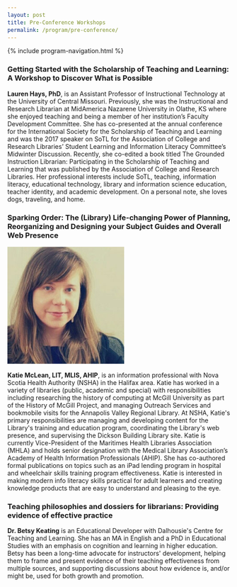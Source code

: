 ```yaml
---
layout: post
title: Pre-Conference Workshops
permalink: /program/pre-conference/
---
```


{% include program-navigation.html %}


### Getting Started with the Scholarship of Teaching and Learning: A Workshop to Discover What is Possible ###

<!-- One of the best ways to inform teaching and learning is by asking questions, and the Scholarship of Teaching and Learning (SoTL) helps instructors do just that. SoTL is a movement in higher education to study teaching and learning in order to improve both. SoTL continues to grow internationally and has recently gained momentum in librarianship. As librarians and information literacy professionals, there is much we can learn from engaging with SoTL. We also have much to contribute. 

<!-- The goals of this pre-conference are for attendees to: 
.Determine why SoTL is a good fit for the study of information literacy, 
.Identify what they can do with SoTL, 
.Decide how they wish to engage with SoTL, 
.Brainstorm SoTL questions, 
.Create an action plan for a SoTL project.  -->

<!-- Through active learning exercises, attendees will use a project planning toolkit to create an action plan for a SoTL project. Workshop attendees will engage in discussions that focus on their local teaching context and how that context impacts the SoTL work they wish to do. With a focus on asking good questions, attendees will consider teaching and learning phenomena they are curious about and what SoTL questions they want to ask to help them gain insight into their own teaching and their students’ learning. Attendees will also identify potential collaborators, brainstorm ideas for a research design, and determine how best to engage with SoTL. Attendees will leave the session with concrete ideas for moving forward with their own SoTL project.  -->

**Lauren Hays, PhD**, is an Assistant Professor of Instructional Technology at the University of Central Missouri. Previously, she was the Instructional and Research Librarian at MidAmerica Nazarene University in Olathe, KS where she enjoyed teaching and being a member of her institution’s Faculty Development Committee. She has co-presented at the annual conference for the International Society for the Scholarship of Teaching and Learning and was the 2017 speaker on SoTL for the Association of College and Research Libraries’ Student Learning and Information Literacy Committee’s Midwinter Discussion. Recently, she co-edited a book titled The Grounded Instruction Librarian: Participating in the Scholarship of Teaching and Learning that was published by the Association of College and Research Libraries. Her professional interests include SoTL, teaching, information literacy, educational technology, library and information science education, teacher identity, and academic development. On a personal note, she loves dogs, traveling, and home.   

### Sparking Order: The (Library) Life-changing Power of Planning, Reorganizing and Designing your Subject Guides and Overall Web Presence ###
![Katie McLean](/assets/images/PCkatie-mclean264.jpg "Katie McLean")

**Katie McLean, LIT, MLIS, AHIP**, is an information professional with Nova Scotia Health Authority (NSHA) in the Halifax area. Katie has worked in a variety of libraries (public, academic and special) with responsibilities including researching the history of computing at McGill University as part of the History of McGill Project, and managing Outreach Services and bookmobile visits for the Annapolis Valley Regional Library. At NSHA, Katie's primary responsibilities are managing and developing content for the Library's training and education program, coordinating the Library's web presence, and supervising the Dickson Building Library site. Katie is currently Vice-President of the Maritimes Health Libraries Association (MHLA) and holds senior designation with the Medical Library Association’s Academy of Health Information Professionals (AHIP). She has co-authored formal publications on topics such as an iPad lending program in hospital and wheelchair skills training program effectiveness. Katie is interested in making modern info literacy skills practical for adult learners and creating knowledge products that are easy to understand and pleasing to the eye.

### Teaching philosophies and dossiers for librarians: Providing evidence of effective practice ###

**Dr. Betsy Keating** is an Educational Developer with Dalhousie's Centre for Teaching and Learning. She has an MA in English and a PhD in Educational Studies with an emphasis on cognition and learning in higher education. Betsy has been a long-time advocate for instructors' development, helping them to frame and present evidence of their teaching effectiveness from multiple sources, and supporting discussions about how evidence is, and/or might be, used for both growth and promotion. 
